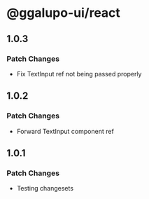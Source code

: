 # @ggalupo-ui/react

## 1.0.3

### Patch Changes

- Fix TextInput ref not being passed properly

## 1.0.2

### Patch Changes

- Forward TextInput component ref

## 1.0.1

### Patch Changes

- Testing changesets
